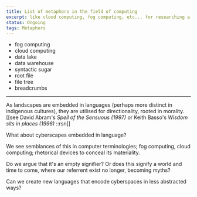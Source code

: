```yaml
---
title: List of metaphors in the field of computing
excerpt: like cloud computing, fog computing, etc... for researching a piece on linguistic/technological determinism 
status: Ongoing
tags: Metaphors
---
```



- fog computing
- cloud computing
- data lake
- data warehouse
- syntactic sugar
- root file
- file tree
- breadcrumbs

---

As landscapes are embedded in languages (perhaps more distinct in indigenous cultures),  they are utilised for directionality, rooted in morality. [[see David Abram's *Spell of the Sensuous (1997)* or Keith Basso's  *Wisdom sits in places (1996)* ::rsn]]

What about cyberscapes embedded in language?

We see semblances of this in computer terminologies; fog computing, cloud computing; rhetorical devices to conceal its materiality.

Do we argue that it's an empty signifier? Or does this signify a world and time to come, where our referrent exist no longer, becoming myths? 

Can we create new languages that encode cyberspaces in less abstracted ways? 